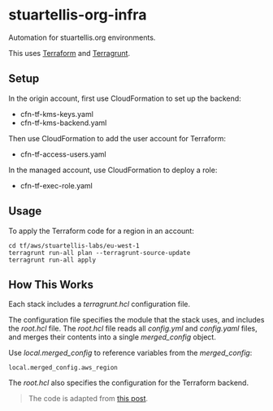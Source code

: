 # stuartellis-org-infra

Automation for stuartellis.org environments.

This uses [Terraform](https://www.terraform.io/) and [Terragrunt](https://terragrunt.gruntwork.io).

## Setup

In the origin account, first use CloudFormation to set up the backend:

- cfn-tf-kms-keys.yaml
- cfn-tf-kms-backend.yaml

Then use CloudFormation to add the user account for Terraform:

- cfn-tf-access-users.yaml

In the managed account, use CloudFormation to deploy a role:

- cfn-tf-exec-role.yaml

## Usage

To apply the Terraform code for a region in an account:

    cd tf/aws/stuartellis-labs/eu-west-1
    terragrunt run-all plan --terragrunt-source-update
    terragrunt run-all apply 

## How This Works

Each stack includes a *terragrunt.hcl* configuration file.

The configuration file specifies the module that the stack uses, and includes the *root.hcl* file. The *root.hcl* file reads all *config.yml* and *config.yaml* files, and merges their contents into a single *merged_config* object.

Use *local.merged_config* to reference variables from the *merged_config*:

    local.merged_config.aws_region

The *root.hcl* also specifies the configuration for the Terraform backend.

> The code is adapted from [this post](https://thirstydeveloper.io/2021/01/17/part-1-organizing-terragrunt.html).
